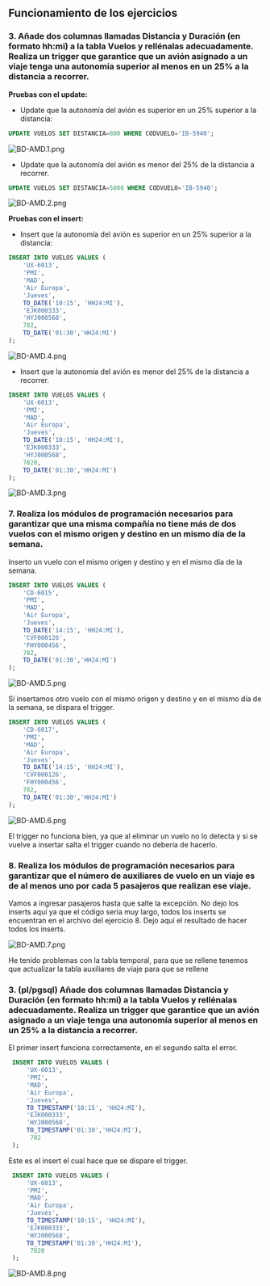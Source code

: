 ## Funcionamiento de los ejercicios

### 3. Añade dos columnas llamadas Distancia y Duración (en formato hh:mi) a la tabla Vuelos y rellénalas adecuadamente. Realiza un trigger que garantice que un avión asignado a un viaje tenga una autonomía superior al menos en un 25% a la distancia a recorrer.

**Pruebas con el update:**

* Update que la autonomía del avión es superior en un 25% superior a la distancia:
```sql
UPDATE VUELOS SET DISTANCIA=800 WHERE CODVUELO='IB-5940';
```
![BD-AMD.1.png](/img/BD-AMD.1.png)

* Update que la autonomía del avión es menor del 25% de la distancia a recorrer.
```sql
UPDATE VUELOS SET DISTANCIA=5000 WHERE CODVUELO='IB-5940';
```

![BD-AMD.2.png](/img/BD-AMD.2.png)

**Pruebas con el insert:**
* Insert que la autonomía del avión es superior en un 25% superior a la distancia:
```sql
INSERT INTO VUELOS VALUES (
    'UX-6013',
    'PMI',
    'MAD',
    'Air Europa',
    'Jueves',
    TO_DATE('10:15', 'HH24:MI'),
    'EJK000333',
    'HYJ000568',
    782,
    TO_DATE('01:30','HH24:MI')
);
```
![BD-AMD.4.png](/img/BD-AMD.4.png)



* Insert que la autonomía del avión es menor del 25% de la distancia a recorrer.
```sql
INSERT INTO VUELOS VALUES (
    'UX-6013',
    'PMI',
    'MAD',
    'Air Europa',
    'Jueves',
    TO_DATE('10:15', 'HH24:MI'),
    'EJK000333',
    'HYJ000568',
    7820,
    TO_DATE('01:30','HH24:MI')
);
```

![BD-AMD.3.png](/img/BD-AMD.3.png)

### 7. Realiza los módulos de programación necesarios para garantizar que una misma compañía no tiene más de dos vuelos con el mismo origen y destino en un mismo día de la semana.

Inserto un vuelo con el mismo origen y destino y en el mismo día de la semana.

```sql
INSERT INTO VUELOS VALUES (
    'CD-6015',
    'PMI',
    'MAD',
    'Air Europa',
    'Jueves',
    TO_DATE('14:15', 'HH24:MI'),
    'CVF000126',
    'FHY000456',
    782,
    TO_DATE('01:30','HH24:MI')
);
```

![BD-AMD.5.png](/img/BD-AMD.5.png)


Si insertamos otro vuelo con el mismo origen y destino y en el mismo día de la semana, se dispara el trigger.

```sql
INSERT INTO VUELOS VALUES (
    'CD-6017',
    'PMI',
    'MAD',
    'Air Europa',
    'Jueves',
    TO_DATE('14:15', 'HH24:MI'),
    'CVF000126',
    'FHY000456',
    782,
    TO_DATE('01:30','HH24:MI')
);
```

![BD-AMD.6.png](/img/BD-AMD.6.png)

El trigger no funciona bien, ya que al eliminar un vuelo no lo detecta y si se vuelve a insertar salta el trigger cuando no debería de hacerlo.

### 8. Realiza los módulos de programación necesarios para garantizar que el número de auxiliares de vuelo en un viaje es de al menos uno por cada 5 pasajeros que realizan ese viaje.

Vamos a ingresar pasajeros hasta que salte la excepción. No dejo los inserts aquí ya que el código sería muy largo, todos los inserts se encuentran en el archivo del ejercicio 8. Dejo aquí el resultado de hacer todos los inserts.

![BD-AMD.7.png](img/BD-AMD.7.png)


He tenido problemas con la tabla temporal, para que se rellene tenemos que actualizar la tabla auxiliares de viaje para que se rellene


### 3. (pl/pgsql) Añade dos columnas llamadas Distancia y Duración (en formato hh:mi) a la tabla Vuelos y rellénalas adecuadamente. Realiza un trigger que garantice que un avión asignado a un viaje tenga una autonomía superior al menos en un 25% a la distancia a recorrer.

El primer insert funciona correctamente, en el segundo salta el error.

```sql
 INSERT INTO VUELOS VALUES (
     'UX-6013',
     'PMI',
     'MAD',
     'Air Europa',
     'Jueves',
     TO_TIMESTAMP('10:15', 'HH24:MI'),
     'EJK000333',
     'HYJ000568',
     TO_TIMESTAMP('01:30','HH24:MI'),
      782
 );

```
Este es el insert el cual hace que se dispare el trigger.
```sql
 INSERT INTO VUELOS VALUES (
     'UX-6013',
     'PMI',
     'MAD',
     'Air Europa',
     'Jueves',
     TO_TIMESTAMP('10:15', 'HH24:MI'),
     'EJK000333',
     'HYJ000568',
     TO_TIMESTAMP('01:30','HH24:MI'),
      7820
 );
```

![BD-AMD.8.png](img/BD-AMD.8.png)
